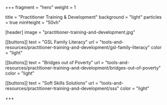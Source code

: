 +++
fragment = "hero"
weight = 1

title = "Practitioner Training & Development"
background = "light"
particles = true
minHeight = "50vh"

[header]
  image = "practitioner-training-and-development.jpg"

[[buttons]]
  text = "GSL Family Literacy"
  url = "tools-and-resources/practitioner-training-and-development/gsl-family-literacy"
  color = "light"

[[buttons]]
  text = "Bridges out of Poverty"
  url = "tools-and-resources/practitioner-training-and-development/bridges-out-of-poverty"
  color = "light"
  
[[buttons]]
  text = "Soft Skills Solutions"
  url = "tools-and-resources/practitioner-training-and-development/sss"
  color = "light"


+++



